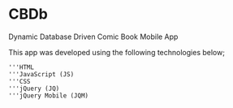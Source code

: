 # CBDb
Dynamic Database Driven Comic Book Mobile App

This app was developed using the following technologies below;
```
'''HTML
'''JavaScript (JS)
'''CSS
'''jQuery (JQ)
'''jQuery Mobile (JQM)

